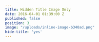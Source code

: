 ```yaml
---
title: Hidden Title Image Only
date: 2016-04-01 01:39:00 Z
published: false
position: 3
image: "/uploads/inline-image-b340ad.png"
hide-title: 'yes'
---
```


